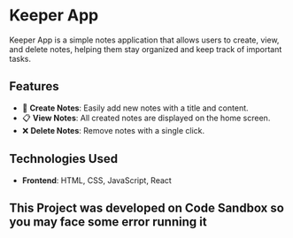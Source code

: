 # Keeper App

Keeper App is a simple notes application that allows users to create, view, and delete notes, helping them stay organized and keep track of important tasks.

## Features
- 📝 **Create Notes**: Easily add new notes with a title and content.
- 📋 **View Notes**: All created notes are displayed on the home screen.
- ❌ **Delete Notes**: Remove notes with a single click.

## Technologies Used
- **Frontend**: HTML, CSS, JavaScript, React

## This Project was developed on Code Sandbox so you may face some error running it